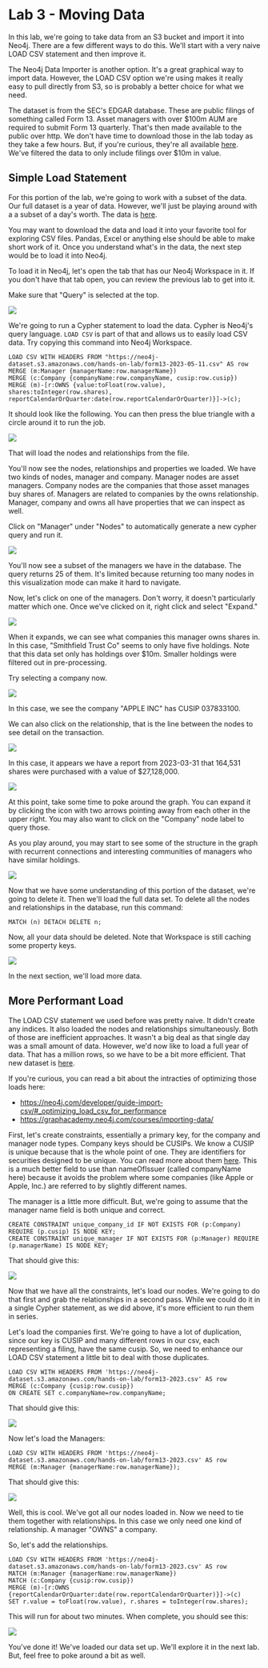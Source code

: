 # Lab 3 - Moving Data
In this lab, we're going to take data from an S3 bucket and import it into Neo4j.  There are a few different ways to do this.  We'll start with a very naive LOAD CSV statement and then improve it.  

The Neo4j Data Importer is another option.  It's a great graphical way to import data.  However, the LOAD CSV option we're using makes it really easy to pull directly from S3, so is probably a better choice for what we need.

The dataset is from the SEC's EDGAR database.  These are public filings of something called Form 13.  Asset managers with over \$100m AUM are required to submit Form 13 quarterly.  That's then made available to the public over http.  We don't have time to download those in the lab today as they take a few hours.  But, if you're curious, they're all available [here](https://github.com/neo4j-partners/neo4j-sec-edgar-form13).  We've filtered the data to only include filings over $10m in value.

## Simple Load Statement
For this portion of the lab, we're going to work with a subset of the data.  Our full dataset is a year of data.  However, we'll just be playing around with a a subset of a day's worth.  The data is [here](https://neo4j-dataset.s3.amazonaws.com/hands-on-lab/form13-2023-05-11.csv).

You may want to download the data and load it into your favorite tool for exploring CSV files.  Pandas, Excel or anything else should be able to make short work of it.  Once you understand what's in the data, the next step would be to load it into Neo4j.

To load it in Neo4j, let's open the tab that has our Neo4j Workspace in it.  If you don't have that tab open, you can review the previous lab to get into it.

Make sure that "Query" is selected at the top.

![](images/01.png)

We're going to run a Cypher statement to load the data.  Cypher is Neo4j's query language.  `LOAD CSV` is part of that and allows us to easily load CSV data.  Try copying this command into Neo4j Workspace.

    LOAD CSV WITH HEADERS FROM "https://neo4j-dataset.s3.amazonaws.com/hands-on-lab/form13-2023-05-11.csv" AS row
    MERGE (m:Manager {managerName:row.managerName})
    MERGE (c:Company {companyName:row.companyName, cusip:row.cusip})
    MERGE (m)-[r:OWNS {value:toFloat(row.value), shares:toInteger(row.shares), reportCalendarOrQuarter:date(row.reportCalendarOrQuarter)}]->(c);

It should look like the following.  You can then press the blue triangle with a circle around it to run the job.

![](images/02.png)

That will load the nodes and relationships from the file.

You'll now see the nodes, relationships and properties we loaded.  We have two kinds of nodes, manager and company.  Manager nodes are asset managers.  Company nodes are the companies that those asset manages buy shares of.  Managers are related to companies by the owns relationship.  Manager, company and owns all have properties that we can inspect as well.

Click on "Manager" under "Nodes" to automatically generate a new cypher query and run it.

![](images/03.png)

You'll now see a subset of the managers we have in the database.  The query returns 25 of them.  It's limited because returning too many nodes in this visualization mode can make it hard to navigate.

Now, let's click on one of the managers.  Don't worry, it doesn't particularly matter which one.  Once we've clicked on it, right click and select "Expand."

![](images/04.png)

When it expands, we can see what companies this manager owns shares in.  In this case, "Smithfield Trust Co" seems to only have five holdings.  Note that this data set only has holdings over $10m.  Smaller holdings were filtered out in pre-processing.

Try selecting a company now.

![](images/05.png)

In this case, we see the company "APPLE INC" has CUSIP 037833100.

We can also click on the relationship, that is the line between the nodes to see detail on the transaction.

![](images/06.png)

In this case, it appears we have a report from 2023-03-31 that 164,531 shares were purchased with a value of $27,128,000.

![](images/07.png)

At this point, take some time to poke around the graph.  You can expand it by clicking the icon with two arrows pointing away from each other in the upper right.  You may also want to click on the "Company" node label to query those.

As you play around, you may start to see some of the structure in the graph with recurrent connections and interesting communities of managers who have similar holdings.

![](images/08.png)

Now that we have some understanding of this portion of the dataset, we're going to delete it.  Then we'll load the full data set.  To delete all the nodes and relationships in the database, run this command:

    MATCH (n) DETACH DELETE n;

Now, all your data should be deleted.  Note that Workspace is still caching some property keys.

![](images/09.png)

In the next section, we'll load more data.

## More Performant Load
The LOAD CSV statement we used before was pretty naive.  It didn't create any indices.  It also loaded the nodes and relationships simultaneously.  Both of those are inefficient approaches.  It wasn't a big deal as that single day was a small amount of data.  However, we'd now like to load a full year of data.  That has a million rows, so we have to be a bit more efficient.  That new dataset is [here](https://neo4j-dataset.s3.amazonaws.com/hands-on-lab/form13-2023.csv).

If you're curious, you can read a bit about the intracties of optimizing those loads here:

* https://neo4j.com/developer/guide-import-csv/#_optimizing_load_csv_for_performance
* https://graphacademy.neo4j.com/courses/importing-data/

First, let's create constraints, essentially a primary key, for the company and manager node types.  Company keys should be CUSIPs.  We know a CUSIP is unique because that is the whole point of one.  They are identifiers for securities designed to be unique.  You can read more about them [here](https://www.cusip.com).  This is a much better field to use than nameOfIssuer (called companyName here) because it avoids the problem where some companies (like Apple or Apple, Inc.) are referred to by slightly different names.

The manager is a little more difficult.  But, we're going to assume that the manager name field is both unique and correct.

    CREATE CONSTRAINT unique_company_id IF NOT EXISTS FOR (p:Company) REQUIRE (p.cusip) IS NODE KEY;
    CREATE CONSTRAINT unique_manager IF NOT EXISTS FOR (p:Manager) REQUIRE (p.managerName) IS NODE KEY;

That should give this:

![](images/10.png)

Now that we have all the constraints, let's load our nodes.  We're going to do that first and grab the relationships in a second pass.  While we could do it in a single Cypher statement, as we did above, it's more efficient to run them in series.

Let's load the companies first.  We're going to have a lot of duplication, since our key is CUSIP and many different rows in our csv, each representing a filing, have the same cusip.  So, we need to enhance our LOAD CSV statement a little bit to deal with those duplicates.

    LOAD CSV WITH HEADERS FROM 'https://neo4j-dataset.s3.amazonaws.com/hands-on-lab/form13-2023.csv' AS row
    MERGE (c:Company {cusip:row.cusip})
    ON CREATE SET c.companyName=row.companyName;

That should give this:

![](images/11.png)

Now let's load the Managers:

    LOAD CSV WITH HEADERS FROM 'https://neo4j-dataset.s3.amazonaws.com/hands-on-lab/form13-2023.csv' AS row
    MERGE (m:Manager {managerName:row.managerName});

That should give this:

![](images/12.png)

Well, this is cool.  We've got all our nodes loaded in.  Now we need to tie them together with relationships.  In this case we only need one kind of relationship.  A manager "OWNS" a company.

So, let's add the relationships.

    LOAD CSV WITH HEADERS FROM 'https://neo4j-dataset.s3.amazonaws.com/hands-on-lab/form13-2023.csv' AS row
    MATCH (m:Manager {managerName:row.managerName})
    MATCH (c:Company {cusip:row.cusip})
    MERGE (m)-[r:OWNS {reportCalendarOrQuarter:date(row.reportCalendarOrQuarter)}]->(c)
    SET r.value = toFloat(row.value), r.shares = toInteger(row.shares);

This will run for about two minutes.  When complete, you should see this:

![](images/13.png)

You've done it!  We've loaded our data set up.  We'll explore it in the next lab.  But, feel free to poke around a bit as well.
